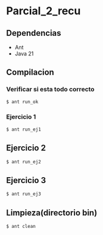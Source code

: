 # Parcial_2_recu
## Dependencias
- Ant
- Java 21
## Compilacion
### Verificar si esta todo correcto
```bash
$ ant run_ok
```
### Ejercicio 1
```bash
$ ant run_ej1
```
## Ejercicio 2
```bash
$ ant run_ej2
```
## Ejercicio 3
```bash
$ ant run_ej3
```
## Limpieza(directorio bin)
```bash
$ ant clean
```